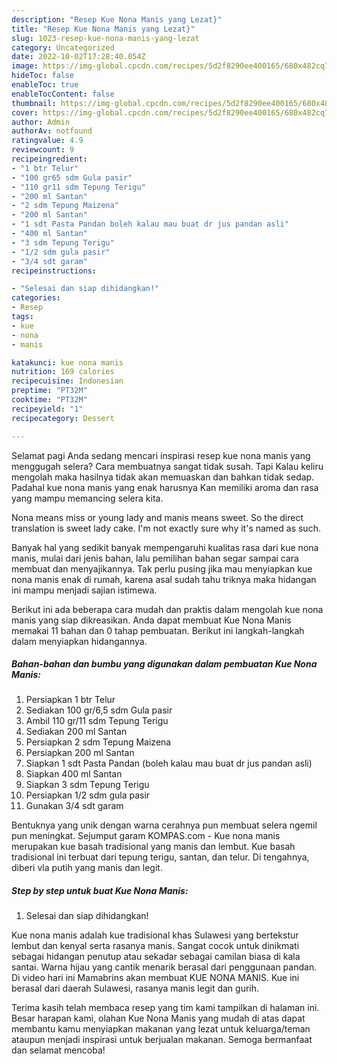 ```yaml
---
description: "Resep Kue Nona Manis yang Lezat}"
title: "Resep Kue Nona Manis yang Lezat}"
slug: 1023-resep-kue-nona-manis-yang-lezat
category: Uncategorized
date: 2022-10-02T17:28:40.054Z
image: https://img-global.cpcdn.com/recipes/5d2f8290ee400165/680x482cq70/kue-nona-manis-foto-resep-utama.jpg
hideToc: false
enableToc: true
enableTocContent: false
thumbnail: https://img-global.cpcdn.com/recipes/5d2f8290ee400165/680x482cq70/kue-nona-manis-foto-resep-utama.jpg
cover: https://img-global.cpcdn.com/recipes/5d2f8290ee400165/680x482cq70/kue-nona-manis-foto-resep-utama.jpg
author: Admin
authorAv: notfound
ratingvalue: 4.9
reviewcount: 9
recipeingredient:
- "1 btr Telur"
- "100 gr65 sdm Gula pasir"
- "110 gr11 sdm Tepung Terigu"
- "200 ml Santan"
- "2 sdm Tepung Maizena"
- "200 ml Santan"
- "1 sdt Pasta Pandan boleh kalau mau buat dr jus pandan asli"
- "400 ml Santan"
- "3 sdm Tepung Terigu"
- "1/2 sdm gula pasir"
- "3/4 sdt garam"
recipeinstructions:

- "Selesai dan siap dihidangkan!"
categories:
- Resep
tags:
- kue
- nona
- manis

katakunci: kue nona manis 
nutrition: 169 calories
recipecuisine: Indonesian
preptime: "PT32M"
cooktime: "PT32M"
recipeyield: "1"
recipecategory: Dessert

---
```



Selamat pagi Anda sedang mencari inspirasi resep kue nona manis yang menggugah selera? Cara membuatnya sangat tidak susah. Tapi Kalau keliru mengolah maka hasilnya tidak akan memuaskan dan bahkan tidak sedap. Padahal kue nona manis yang enak harusnya Kan memiliki aroma dan rasa yang mampu memancing selera kita.


Nona means miss or young lady and manis means sweet. So the direct translation is sweet lady cake. I&#39;m not exactly sure why it&#39;s named as such.

Banyak hal yang sedikit banyak mempengaruhi kualitas rasa dari kue nona manis, mulai dari jenis bahan, lalu pemilihan bahan segar sampai cara membuat dan menyajikannya. Tak perlu pusing jika mau menyiapkan kue nona manis enak di rumah, karena asal sudah tahu triknya maka hidangan ini mampu menjadi sajian istimewa.


Berikut ini ada beberapa cara mudah dan praktis dalam mengolah kue nona manis yang siap dikreasikan. Anda dapat membuat Kue Nona Manis memakai 11 bahan dan 0 tahap pembuatan. Berikut ini langkah-langkah dalam menyiapkan hidangannya.

<!--inarticleads1-->

##### Bahan-bahan dan bumbu yang digunakan dalam pembuatan Kue Nona Manis:

1. Persiapkan 1 btr Telur
1. Sediakan 100 gr/6,5 sdm Gula pasir
1. Ambil 110 gr/11 sdm Tepung Terigu
1. Sediakan 200 ml Santan
1. Persiapkan 2 sdm Tepung Maizena
1. Persiapkan 200 ml Santan
1. Siapkan 1 sdt Pasta Pandan (boleh kalau mau buat dr jus pandan asli)
1. Siapkan 400 ml Santan
1. Siapkan 3 sdm Tepung Terigu
1. Persiapkan 1/2 sdm gula pasir
1. Gunakan 3/4 sdt garam


Bentuknya yang unik dengan warna cerahnya pun membuat selera ngemil pun meningkat. Sejumput garam KOMPAS.com - Kue nona manis merupakan kue basah tradisional yang manis dan lembut. Kue basah tradisional ini terbuat dari tepung terigu, santan, dan telur. Di tengahnya, diberi vla putih yang manis dan legit. 

<!--inarticleads2-->

##### Step by step untuk buat Kue Nona Manis:


1. Selesai dan siap dihidangkan!

Kue nona manis adalah kue tradisional khas Sulawesi yang bertekstur lembut dan kenyal serta rasanya manis. Sangat cocok untuk dinikmati sebagai hidangan penutup atau sekadar sebagai camilan biasa di kala santai. Warna hijau yang cantik menarik berasal dari penggunaan pandan. Di video hari ini Mamabrins akan membuat KUE NONA MANIS. Kue ini berasal dari daerah Sulawesi, rasanya manis legit dan gurih. 

Terima kasih telah membaca resep yang tim kami tampilkan di halaman ini. Besar harapan kami, olahan Kue Nona Manis yang mudah di atas dapat membantu kamu menyiapkan makanan yang lezat untuk keluarga/teman ataupun menjadi inspirasi untuk berjualan makanan. Semoga bermanfaat dan selamat mencoba!
